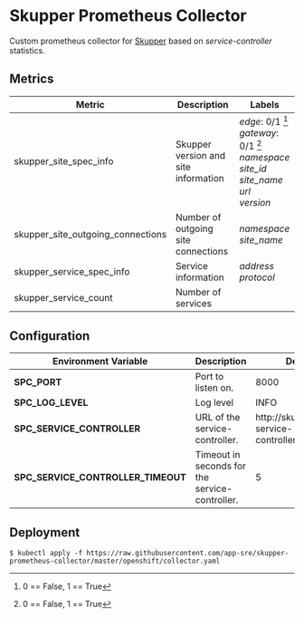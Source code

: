 # Skupper Prometheus Collector

Custom prometheus collector for [Skupper](skupper.io) based on *service-controller* statistics.

## Metrics

| Metric                            | Description                          | Labels                                                                                                                |
| --------------------------------- | ------------------------------------ | --------------------------------------------------------------------------------------------------------------------- |
| skupper_site_spec_info            | Skupper version and site information | *edge*: 0/1 [^0]<br> *gateway*: 0/1 [^0] <br> *namespace* <br> *site_id* <br> *site_name*  <br> *url*  <br> *version* |
| skupper_site_outgoing_connections | Number of outgoing site connections  | *namespace* <br> *site_name* <br>                                                                                     |
| skupper_service_spec_info         | Service information                  | *address* <br> *protocol*                                                                                             |
| skupper_service_count             | Number of services                   |                                                                                                                       |

[^0]: 0 == False, 1 == True

## Configuration

| Environment Variable               | Description                                    | Default                                     |
| ---------------------------------- | ---------------------------------------------- | ------------------------------------------- |
| **SPC_PORT**                       | Port to listen on.                             | 8000                                        |
| **SPC_LOG_LEVEL**                  | Log level                                      | INFO                                        |
| **SPC_SERVICE_CONTROLLER**         | URL of the service-controller.                 | http://skupper-service-controller:8888/DATA |
| **SPC_SERVICE_CONTROLLER_TIMEOUT** | Timeout in seconds for the service-controller. | 5                                           |

## Deployment

```shell
$ kubectl apply -f https://raw.githubusercontent.com/app-sre/skupper-prometheus-collector/master/openshift/collector.yaml
```

